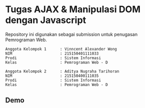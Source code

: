 # Tugas AJAX & Manipulasi DOM dengan Javascript

Repository ini digunakan sebagai submission untuk penugasan Pemrograman Web.

```
Anggota Kelompok 1      : Vinncent Alexander Wong 
NIM                     : 215150401111033    
Prodi                   : Sistem Informasi
Kelas                   : Pemrograman Web - D

Anggota Kelompok 2      : Aditya Nugraha Tarihoran
NIM                     : 215150400111035    
Prodi                   : Sistem Informasi
Kelas                   : Pemrograman Web - D
```
## Demo

